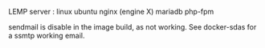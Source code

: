 LEMP server : linux ubuntu nginx (engine X) mariadb php-fpm

sendmail is disable in the image build, as not working. See docker-sdas for a ssmtp working email.